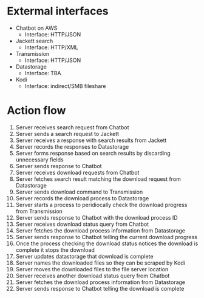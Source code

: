 # Extermal interfaces

* Chatbot on AWS
    * Interface: HTTP/JSON
* Jackett search
    * Interface: HTTP/XML
* Transmission
    * Interface: HTTP/JSON
* Datastorage
    * Interface: TBA
* Kodi
    * Interface: indirect/SMB fileshare

# Action flow

1. Server receives search request from Chatbot
2. Server sends a search request to Jackett
3. Server receives a response with search results from Jackett
4. Server records the responses to Datastorage
5. Server forms response based on search results by discarding unnecessary fields
5. Server sends response to Chatbot
6. Server receives download requests from Chatbot
7. Server fetches search result matching the download request from Datastorage
8. Server sends download command to Transmission
9. Server records the download process to Datastorage
10. Server starts a process to peridiocally check the download progress from Transmission
10. Server sends response to Chatbot with the download process ID
11. Server receives download status query from Chatbot
12. Server fetches the download process information from Datastorage
14. Server sends response to Chatbot telling the current download progress
15. Once the process checking the download status notices the download is complete it stops the download
16. Server updates datastorage that download is complete
17. Server names the downloaded files so they can be scraped by Kodi
17. Server moves the downloaded files to the file server location
18. Server receives another download status query from Chatbot
19. Server fetches the download process information from Datastorage
20. Server sends response to Chatbot telling the download is complete